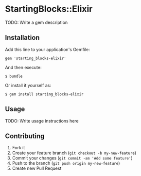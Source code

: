 # StartingBlocks::Elixir

TODO: Write a gem description

## Installation

Add this line to your application's Gemfile:

    gem 'starting_blocks-elixir'

And then execute:

    $ bundle

Or install it yourself as:

    $ gem install starting_blocks-elixir

## Usage

TODO: Write usage instructions here

## Contributing

1. Fork it
2. Create your feature branch (`git checkout -b my-new-feature`)
3. Commit your changes (`git commit -am 'Add some feature'`)
4. Push to the branch (`git push origin my-new-feature`)
5. Create new Pull Request
